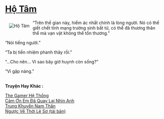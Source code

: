 <a href="https://utruyen.com/ho-tam/8427/" title="Hộ Tâm"><h1>Hộ Tâm</h1></a><div style="display:table"><img align="right" style="float: left; padding: 10px;" src="https://utruyen.com/images/story/200x260/ho-tam.jpg" alt="Hộ Tâm">“Trên thế gian này, hiểm ác nhất chính là lòng người. Nó có thể giết chết tính mạng trường sinh bất tử, có thể đả thương thân thể mà vạn vật không thể tổn thương.”<p></p>“Nói tiếng người.”<p></p>“Ta bị tiền nhiệm phanh thây rồi.”<p></p>“…Cho nên… Vì sao bây giờ huynh còn sống?”<p></p>“Vì gặp nàng.”</div><p><br><b>Truyện Hay Khác :</b></p><a href="https://utruyen.com/the-gamer-he-thong/15083/" alt="The Gamer Hệ Thống">The Gamer Hệ Thống</a><br/><a href="https://github.com/quanluxury/truyenhot/tree/master/truyenhay/9307/" alt="Cảm Ơn Em Đã Quay Lại Nhìn Anh">Cảm Ơn Em Đã Quay Lại Nhìn Anh</a><br/><a href="https://github.com/quanluxury/truyenhot/tree/master/truyenhay/10686/" alt="Trung Khuyển Nam Thần">Trung Khuyển Nam Thần</a><br/><a href="https://github.com/quanluxury/truyenhot/tree/master/truyenhay/12767/" alt="Ngược Về Thời Lê Sơ (tái bản)">Ngược Về Thời Lê Sơ (tái bản)</a><br/>